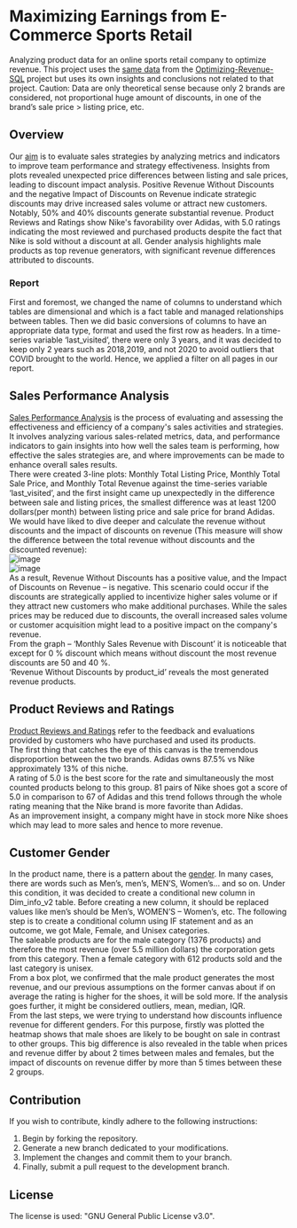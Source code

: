 # Maximizing Earnings from E-Commerce Sports Retail
Analyzing product data for an online sports retail company to optimize revenue. This project uses the [same data](https://github.com/Vlad-ies/Optimizing-Revenue-Power-BI/blob/main/Data%20Description.txt) from the [Optimizing-Revenue-SQL](https://github.com/Vlad-ies/Optimizing-Revenue-SQL) project but uses its own insights and conclusions not related to that project. Caution: Data are only theoretical sense because only 2 brands are considered, not proportional huge amount of discounts, in one of the brand’s sale price > listing price, etc. <br />
## Overview
Our [aim](https://github.com/Vlad-ies/Optimizing-Revenue-Power-BI/blob/main/Overview.PNG) is to evaluate sales strategies by analyzing metrics and indicators to improve team performance and strategy effectiveness. Insights from plots revealed unexpected price differences between listing and sale prices, leading to discount impact analysis. Positive Revenue Without Discounts and the negative Impact of Discounts on Revenue indicate strategic discounts may drive increased sales volume or attract new customers. Notably, 50% and 40% discounts generate substantial revenue. Product Reviews and Ratings show Nike's favorability over Adidas, with 5.0 ratings indicating the most reviewed and purchased products despite the fact that Nike is sold without a discount at all. Gender analysis highlights male products as top revenue generators, with significant revenue differences attributed to discounts. <br />
### Report
First and foremost, we changed the name of columns to understand which tables are dimensional and which is a fact table and managed relationships between tables. Then we did basic conversions of columns to have an appropriate data type, format and used the first row as headers. In a time-series variable ‘last_visited’, there were only 3 years, and it was decided to keep only 2 years such as 2018,2019, and not 2020 to avoid outliers that COVID brought to the world. Hence, we applied a filter on all pages in our report. <br /> 
## Sales Performance Analysis
[Sales Performance Analysis](https://github.com/Vlad-ies/Optimizing-Revenue-Power-BI/blob/main/Sales%20Performance%20Analysis.PNG) is the process of evaluating and assessing the effectiveness and efficiency of a company's sales activities and strategies. It involves analyzing various sales-related metrics, data, and performance indicators to gain insights into how well the sales team is performing, how effective the sales strategies are, and where improvements can be made to enhance overall sales results. <br /> 
There were created 3-line plots: Monthly Total Listing Price, Monthly Total Sale Price, and Monthly Total Revenue against the time-series variable ‘last_visited’, and the first insight came up unexpectedly in the difference between sale and listing prices, the smallest difference was at least 1200 dollars(per month) between listing price and sale price for brand Adidas. We would have liked to dive deeper and calculate the revenue without discounts and the impact of discounts on revenue (This measure will show the difference between the total revenue without discounts and the discounted revenue):<br />
![image](https://github.com/Vlad-ies/Optimizing-Revenue-Power-BI/assets/125284353/ca9731b6-73c0-43d9-bd45-a230c777b8b8) <br />
![image](https://github.com/Vlad-ies/Optimizing-Revenue-Power-BI/assets/125284353/15eae1b6-67b8-440a-b454-14bbf755a7c0) <br />
As a result, Revenue Without Discounts has a positive value, and the Impact of Discounts on Revenue – is negative. This scenario could occur if the discounts are strategically applied to incentivize higher sales volume or if they attract new customers who make additional purchases. While the sales prices may be reduced due to discounts, the overall increased sales volume or customer acquisition might lead to a positive impact on the company's revenue. <br />
From the graph – ‘Monthly Sales Revenue with Discount’ it is noticeable that except for 0 % discount which means without discount the most revenue discounts are 50 and 40 %. <br />
‘Revenue Without Discounts by product_id’ reveals the most generated revenue products.  <br />
## Product Reviews and Ratings
[Product Reviews and Ratings](https://github.com/Vlad-ies/Optimizing-Revenue-Power-BI/blob/main/Product%20Reviews%20and%20Ratings%20by%20Brand.PNG) refer to the feedback and evaluations provided by customers who have purchased and used its products. <br />
The first thing that catches the eye of this canvas is the tremendous disproportion between the two brands. Adidas owns 87.5% vs Nike approximately 13% of this niche.  <br />
A rating of 5.0 is the best score for the rate and simultaneously the most counted products belong to this group. 81 pairs of Nike shoes got a score of 5.0 in comparison to 67 of Adidas and this trend follows through the whole rating meaning that the Nike brand is more favorite than Adidas.  <br />
As an improvement insight, a company might have in stock more Nike shoes which may lead to more sales and hence to more revenue. <br />
## Customer Gender
In the product name, there is a pattern about the [gender](https://github.com/Vlad-ies/Optimizing-Revenue-Power-BI/blob/main/Customer%20Gender.PNG). In many cases, there are words such as Men’s, men’s, MEN’S, Women’s… and so on. Under this condition, it was decided to create a conditional new column in Dim_info_v2 table. Before creating a new column, it should be replaced values like men’s should be Men’s, WOMEN’S – Women’s, etc. The following step is to create a conditional column using IF statement and as an outcome, we got Male, Female, and Unisex categories. <br />
The saleable products are for the male category (1376 products) and therefore the most revenue (over 5.5 million dollars) the corporation gets from this category. Then a female category with 612 products sold and the last category is unisex.  <br />
From a box plot, we confirmed that the male product generates the most revenue, and our previous assumptions on the former canvas about if on average the rating is higher for the shoes, it will be sold more. If the analysis goes further, it might be considered outliers, mean, median, IQR. <br />
From the last steps, we were trying to understand how discounts influence revenue for different genders. For this purpose, firstly was plotted the heatmap shows that male shoes are likely to be bought on sale in contrast to other groups. This big difference is also revealed in the table when prices and revenue differ by about 2 times between males and females, but the impact of discounts on revenue differ by more than 5 times between these 2 groups. <br />
## Contribution
If you wish to contribute, kindly adhere to the following instructions:
1. Begin by forking the repository.
2. Generate a new branch dedicated to your modifications.
3. Implement the changes and commit them to your branch.
4. Finally, submit a pull request to the development branch.
## License
The license is used: "GNU General Public License v3.0".
